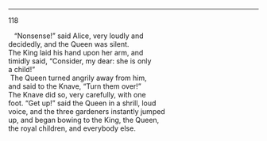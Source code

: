 ---
118 

&nbsp;&nbsp;&nbsp;“Nonsense!” said Alice, very loudly and  
decidedly, and the Queen was silent.  
The King laid his hand upon her arm, and  
timidly said, “Consider, my dear: she is only  
a child!”  
&nbsp;The Queen turned angrily away from him,  
and said to the Knave, “Turn them over!”  
The Knave did so, very carefully, with one  
foot.
“Get up!” said the Queen in a shrill, loud  
voice, and the three gardeners instantly jumped  
up, and began bowing to the King, the Queen,  
the royal children, and everybody else.
